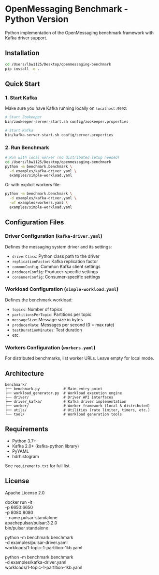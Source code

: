 # OpenMessaging Benchmark - Python Version

Python implementation of the OpenMessaging benchmark framework with Kafka driver support.

## Installation

```bash
cd /Users/lbw1125/Desktop/openmessaging-benchmark
pip install -e .
```

## Quick Start

### 1. Start Kafka

Make sure you have Kafka running locally on `localhost:9092`:

```bash
# Start Zookeeper
bin/zookeeper-server-start.sh config/zookeeper.properties

# Start Kafka
bin/kafka-server-start.sh config/server.properties
```

### 2. Run Benchmark

```bash
# Run with local worker (no distributed setup needed)
cd /Users/lbw1125/Desktop/openmessaging-benchmark
python -m benchmark.benchmark \
  -d examples/kafka-driver.yaml \
  examples/simple-workload.yaml
```

Or with explicit workers file:

```bash
python -m benchmark.benchmark \
  -d examples/kafka-driver.yaml \
  -wf examples/workers.yaml \
  examples/simple-workload.yaml
```

## Configuration Files

### Driver Configuration (`kafka-driver.yaml`)

Defines the messaging system driver and its settings:
- `driverClass`: Python class path to the driver
- `replicationFactor`: Kafka replication factor
- `commonConfig`: Common Kafka client settings
- `producerConfig`: Producer-specific settings
- `consumerConfig`: Consumer-specific settings

### Workload Configuration (`simple-workload.yaml`)

Defines the benchmark workload:
- `topics`: Number of topics
- `partitionsPerTopic`: Partitions per topic
- `messageSize`: Message size in bytes
- `producerRate`: Messages per second (0 = max rate)
- `testDurationMinutes`: Test duration
- etc.

### Workers Configuration (`workers.yaml`)

For distributed benchmarks, list worker URLs. Leave empty for local mode.

## Architecture

```
benchmark/
├── benchmark.py           # Main entry point
├── workload_generator.py  # Workload execution engine
├── driver/                # Driver API interfaces
├── driver_kafka/          # Kafka driver implementation
├── worker/                # Worker framework (local & distributed)
├── utils/                 # Utilities (rate limiter, timers, etc.)
└── tool/                  # Workload generation tools
```

## Requirements

- Python 3.7+
- Kafka 2.0+ (kafka-python library)
- PyYAML
- hdrhistogram

See `requirements.txt` for full list.

## License

Apache License 2.0


docker run -it \
  -p 6650:6650 \
  -p 8080:8080 \
  --name pulsar-standalone \
  apachepulsar/pulsar:3.2.0 \
  bin/pulsar standalone


python -m benchmark.benchmark \
      -d examples/pulsar-driver.yaml \
      workloads/1-topic-1-partition-1kb.yaml


python -m benchmark.benchmark \
      -d examples/kafka-driver.yaml \
      workloads/1-topic-1-partition-1kb.yaml